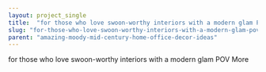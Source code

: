```yaml
---
layout: project_single
title:  "for those who love swoon-worthy interiors with a modern glam POV                                                                                                                                                                                 More"
slug: "for-those-who-love-swoon-worthy-interiors-with-a-modern-glam-pov-more"
parent: "amazing-moody-mid-century-home-office-decor-ideas"
---
```

for those who love swoon-worthy interiors with a modern glam POV                                                                                                                                                                                 More